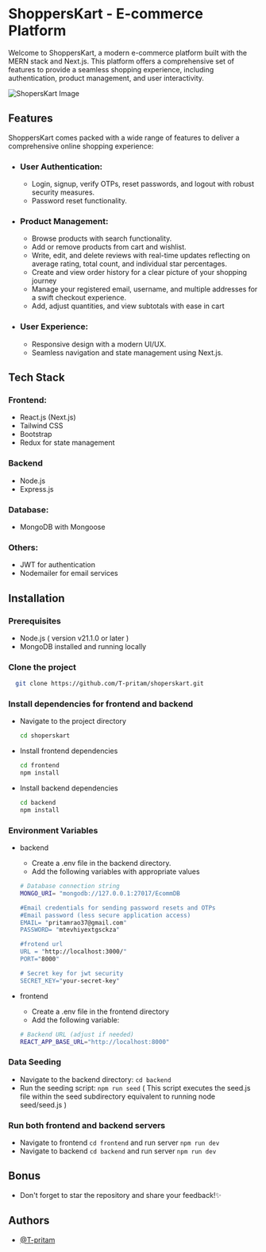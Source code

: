 
# ShoppersKart - E-commerce Platform

Welcome to ShoppersKart, a modern e-commerce platform built with the MERN stack and Next.js. This platform offers a comprehensive set of features to provide a seamless shopping experience, including authentication, product management, and user interactivity.

![ShopersKart Image](https://github.com/T-pritam/shoperskart/assets/103520152/fb265c5a-076b-429f-bd5d-b472aa917006)



## Features

ShoppersKart comes packed with a wide range of features to deliver a comprehensive online shopping experience:

- ### User Authentication:
    - Login, signup, verify OTPs, reset passwords, and logout with robust security measures.
    - Password reset functionality.

- ### Product Management:

    - Browse products with search functionality.
    - Add or remove products from cart and wishlist.
    - Write, edit, and delete reviews with real-time updates reflecting on average rating, total count, and individual star percentages.
    -  Create and view order history for a clear picture of your shopping journey
    - Manage your registered email, username, and multiple addresses for a swift checkout experience.
    -  Add, adjust quantities, and view subtotals with ease in cart
- ### User Experience:
    

    - Responsive design with a modern UI/UX.
    - Seamless navigation and state management using Next.js.

## Tech Stack
### Frontend: 

- React.js (Next.js)
- Tailwind CSS
- Bootstrap
- Redux for state management
### Backend
- Node.js
- Express.js

### Database:
- MongoDB with Mongoose
### Others:

- JWT for authentication
- Nodemailer for email services


## Installation

### Prerequisites
- Node.js ( version v21.1.0 or later )
- MongoDB installed and running locally
### Clone the project
```bash
  git clone https://github.com/T-pritam/shoperskart.git
```
### Install dependencies for frontend and backend
- Navigate to the project directory
    ```bash
    cd shoperskart
    ```
- Install frontend dependencies
    ```bash
  cd frontend
  npm install
    ```
- Install backend dependencies
    ```bash
  cd backend
  npm install
    ```
### Environment Variables
- backend 
    - Create a .env file in the backend directory.
    - Add the following variables with appropriate values
    ```bash
    # Database connection string
    MONGO_URI= "mongodb://127.0.0.1:27017/EcommDB

    #Email credentials for sending password resets and OTPs
    #Email password (less secure application access)
    EMAIL= "pritamrao37@gmail.com" 
    PASSWORD= "mtevhiyextgsckza"   
    
    #frotend url
    URL = "http://localhost:3000/"  
    PORT="8000"          

    # Secret key for jwt security
    SECRET_KEY="your-secret-key"              
    ```

- frontend
    - Create a .env file in the frontend directory
    - Add the following variable:

    ```bash
    # Backend URL (adjust if needed)
    REACT_APP_BASE_URL="http://localhost:8000" 
    ```
### Data Seeding

- Navigate to the backend directory: ```cd backend```
- Run the seeding script: ```npm run seed``` ( This script executes the seed.js file within the seed subdirectory equivalent to running node seed/seed.js )

### Run both frontend and backend servers
- Navigate to frontend ```cd frontend``` and run server ```npm run dev```
- Navigate to backend ```cd backend``` and run server ```npm run dev```
## Bonus
- Don't forget to star the repository and share your feedback!✨
## Authors
 - [@T-pritam](https://github.com/T-pritam/)



    
